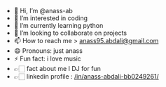 - 👋 Hi, I’m @anass-ab
- 👀 I’m interested in coding 
- 🌱 I’m currently learning python
- 💞️ I’m looking to collaborate on projects 
- 📫 How to reach me > anass95.abdali@gmail.com 
- 😄 Pronouns: just anass 
- ⚡ Fun fact: i love music 
- 👉🏻 fact about me I DJ for fun
- 👉🏻 linkedin profile : [/in/anass-abdali-bb0249261/](https://www.linkedin.com/in/anass-abdali-bb0249261/)
<!---
anass-ab/anass-ab is a ✨ special ✨ repository because its `README.md` (this file) appears on your GitHub profile.
You can click the Preview link to take a look at your changes.
--->
